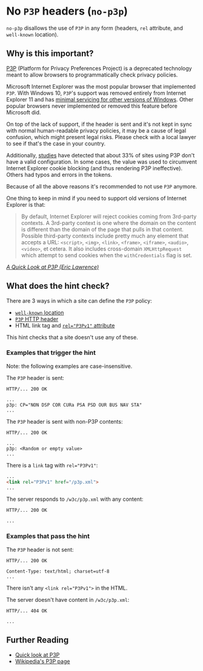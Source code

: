 # No `P3P` headers (`no-p3p`)

`no-p3p` disallows the use of `P3P` in any form (headers, `rel`
attribute, and `well-known` location).

## Why is this important?

[P3P][p3p spec] (Platform for Privacy Preferences Project) is
a deprecated technology meant to allow browsers to programmatically
check privacy policies.

Microsoft Internet Explorer was the most popular browser that
implemented `P3P`. With Windows 10, `P3P`'s support was removed
entirely from Internet Explorer 11 and has [minimal servicing
for other versions of Windows][p3p not supported]. Other popular
browsers never implemented or removed this feature before Microsoft
did.

On top of the lack of support, if the header is sent and it's not
kept in sync with normal human-readable privacy policies, it may be
a cause of legal confusion, which might present legal risks. Please
check with a local lawyer to see if that's the case in your country.

Additionally, [studies][research] have detected that about 33% of
sites using P3P don't have a valid configuration. In some cases,
the value was used to circumvent Internet Explorer cookie blocking
(and thus rendering P3P ineffective). Others had typos and errors
in the tokens.

Because of all the above reasons it's recommended to not use `P3P`
anymore.

One thing to keep in mind if you need to support old versions of
Internet Explorer is that:

> By default, Internet Explorer will reject cookies coming from
3rd-party contexts. A 3rd-party context is one where the domain
on the content is different than the domain of the page that pulls
in that content. Possible third-party contexts include pretty much
any element that accepts a URL: `<script>`, `<img>`, `<link>`,
`<frame>`, `<iframe>`, `<audio>`, `<video>`, et cetera. It also
includes cross-domain `XMLHttpRequest` which attempt to send
cookies when the `withCredentials` flag is set.

*[A Quick Look at P3P (Eric Lawrence)][quick look]*

## What does the hint check?

There are 3 ways in which a site can define the `P3P` policy:

* [`well-known` location][well-known]
* [`P3P` HTTP header][p3p header]
* HTML link tag and [`rel="P3Pv1"` attribute][p3p link]

This hint checks that a site doesn't use any of these.

### Examples that **trigger** the hint

Note: the following examples are case-insensitive.

The `P3P` header is sent:

```text
HTTP/... 200 OK

...
p3p: CP="NON DSP COR CURa PSA PSD OUR BUS NAV STA"
...
```

The `P3P` header is sent with non-P3P contents:

```text
HTTP/... 200 OK

...
p3p: <Random or empty value>
...
```

There is a `link` tag with `rel="P3Pv1"`:

```html
...
<link rel="P3Pv1" href="/p3p.xml">
...
```

The server responds to `/w3c/p3p.xml` with any content:

```text
HTTP/... 200 OK

...
```

### Examples that **pass** the hint

The `P3P` header is not sent:

```text
HTTP/... 200 OK

Content-Type: text/html; charset=utf-8
...
```

There isn't any `<link rel="P3Pv1">` in the HTML.

The server doesn't have content in `/w3c/p3p.xml`:

```text
HTTP/... 404 OK

...
```

## Further Reading

* [Quick look at P3P][quick look]
* [Wikipedia's P3P page][wikipedia]

<!-- Link labels -->

[p3p header]: https://www.w3.org/TR/P3P11/#syntax_ext
[p3p link]: https://www.w3.org/TR/P3P11/#syntax_link
[p3p spec]: https://www.w3.org/TR/P3P11/
[p3p not supported]: https://msdn.microsoft.com/en-us/library/dn904497.aspx#Platform_for_Privacy_Preferences_1.0__P3P_1.0__removal
[quick look]: https://blogs.msdn.microsoft.com/ieinternals/2013/09/17/a-quick-look-at-p3p/
[research]: https://www.cylab.cmu.edu/_files/pdfs/tech_reports/CMUCyLab10014.pdf
[support]: https://en.wikipedia.org/wiki/P3P#User_agent_support
[well-known]: https://www.w3.org/TR/P3P11/#Well_Known_Location
[wikipedia]: https://en.wikipedia.org/wiki/P3P#User_agent_support
